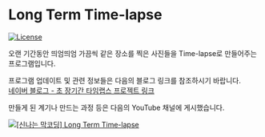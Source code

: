 # Long Term Time-lapse
[![License](https://img.shields.io/badge/license-LGPL--2.1-blue.svg)](https://licenses.nuget.org/LGPL-2.1-only)

오랜 기간동안 띄엄띄엄 가끔씩 같은 장소를 찍은 사진들을 Time-lapse로 만들어주는 프로그램입니다.

프로그램 업데이트 및 관련 정보들은 다음의 블로그 링크를 참조하시기 바랍니다.   
[네이버 블로그 - 초 장기간 타임랩스 프로젝트 링크](https://blog.naver.com/PostList.nhn?blogId=vagabond-k&from=postList&categoryNo=12)

만들게 된 계기나 만드는 과정 등은 다음의 YouTube 채널에 게시했습니다.   

[![[신나는 막코딩] Long Term Time-lapse](https://img.youtube.com/vi/yt3wJTxToa4/hqdefault.jpg)](https://youtu.be/yt3wJTxToa4)
